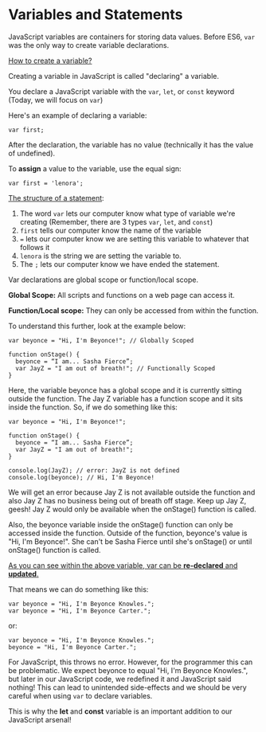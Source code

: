 # Variables and Statements

JavaScript variables are containers for storing data values. Before ES6, `var` was the only way to create variable declarations.

<ins>How to create a variable?</ins>

Creating a variable in JavaScript is called "declaring" a variable.

You declare a JavaScript variable with the `var`, `let`, or `const` keyword (Today, we will focus on `var`)

Here's an example of declaring a variable:

    var first;

After the declaration, the variable has no value (technically it has the value of undefined).

To <strong>assign</strong> a value to the variable, use the equal sign:

    var first = 'lenora';

<ins>The structure of a statement</ins>:

1. The word `var` lets our computer know what type of variable we're creating (Remember, there are 3 types `var`, `let`, and `const`)
2. `first` tells our computer know the name of the variable
3. `=` lets our computer know we are setting this variable to whatever that follows it
4. `lenora` is the string we are setting the variable to.
5. The `;` lets our computer know we have ended the statement.

Var declarations are global scope or function/local scope. 

<strong>Global Scope:</strong> All scripts and functions on a web page can access it. 

<strong>Function/Local scope:</strong> They can only be accessed from within the function.


To understand this further, look at the example below:


    var beyonce = "Hi, I'm Beyonce!"; // Globally Scoped
    
    function onStage() {
      beyonce = “I am... Sasha Fierce”;
      var JayZ = "I am out of breath!"; // Functionally Scoped
    }

Here, the variable beyonce has a global scope and it is currently sitting outside the function. The Jay Z variable has a function scope and it sits inside the function. So, if we do something like this:



    var beyonce = "Hi, I'm Beyonce!";
    
    function onStage() {
      beyonce = “I am... Sasha Fierce”;
      var JayZ = "I am out of breath!";
    }
    
    console.log(JayZ); // error: JayZ is not defined
    console.log(beyonce); // Hi, I'm Beyonce!

We will get an error because Jay Z is not available outside the function and also Jay Z has no business being out of breath off stage. Keep up Jay Z, geesh! Jay Z would only be available when the onStage() function is called.

Also, the beyonce variable inside the onStage() function can only be accessed inside the function. Outside of the function, beyonce's value is "Hi, I'm Beyonce!". She can't be Sasha Fierce until she's onStage() or until onStage() function is called.

<ins>As you can see within the above variable, var can be <strong>re-declared</strong> and <strong>updated</strong>.</ins>


That means we can do something like this:


    var beyonce = "Hi, I'm Beyonce Knowles.";
    var beyonce = "Hi, I'm Beyonce Carter.";

or:

    var beyonce = "Hi, I'm Beyonce Knowles.";
    beyonce = "Hi, I'm Beyonce Carter.";

For JavaScript, this throws no error. However, for the programmer this can be problematic. We expect beyonce to equal "Hi, I'm Beyonce Knowles.", but later in our JavaScript code, we redefined it and JavaScript said nothing! This can lead to unintended side-effects and we should be very careful when using `var` to declare variables.


This is why the <strong>let</strong> and <strong>const</strong> variable is an important addition to our JavaScript arsenal!
